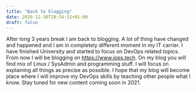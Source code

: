 ```yaml
---
title: "Back to blogging"
date: 2020-12-30T20:54:52+01:00
draft: false
---
```


After long 3 years break I am back to blogging. A lot of thing have changed and happened and I am in completely different
moment in my IT carrier. I have finished University and started to focus on DevOps related topics. From now I will be
blogging on https://www.iops.tech. On my blog you will find mix of Linux / SysAdmin and programming stuff. I will focus on
explaining all things as precise as possible. I hope that my blog will become place where I will improve my DevOps
skills by teaching other people what I know. Stay tuned for new content coming soon in 2021.

